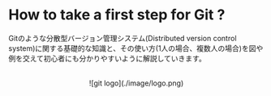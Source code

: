 How to take a first step for Git ?
=======

Gitのような分散型バージョン管理システム(Distributed version control system)に関する基礎的な知識と、その使い方(1人の場合、複数人の場合)を図や例を交えて初心者にも分かりやすいように解説していきます。

<br>

<center>
![git logo](./image/logo.png)
</center>